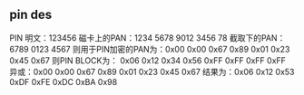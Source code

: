 

## pin des

PIN 明文：123456
磁卡上的PAN：1234 5678 9012 3456 78
截取下的PAN：6789 0123 4567
则用于PIN加密的PAN为：0x00 0x00 0x67 0x89 0x01 0x23 0x45 0x67
则PIN BLOCK为： 0x06 0x12 0x34 0x56 0xFF 0xFF 0xFF 0xFF
		     异或：0x00 0x00 0x67 0x89 0x01 0x23 0x45 0x67
		   结果为：0x06 0x12 0x53 0xDF 0xFE 0xDC 0xBA 0x98


